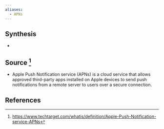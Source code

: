 ```yaml
---
aliases:
  - APNs
---
```

## Synthesis
- 
## Source [^1]
- Apple Push Notification service (APNs) is a cloud service that allows approved third-party apps installed on Apple devices to send push notifications from a remote server to users over a secure connection.
## References

[^1]: https://www.techtarget.com/whatis/definition/Apple-Push-Notification-service-APNs
